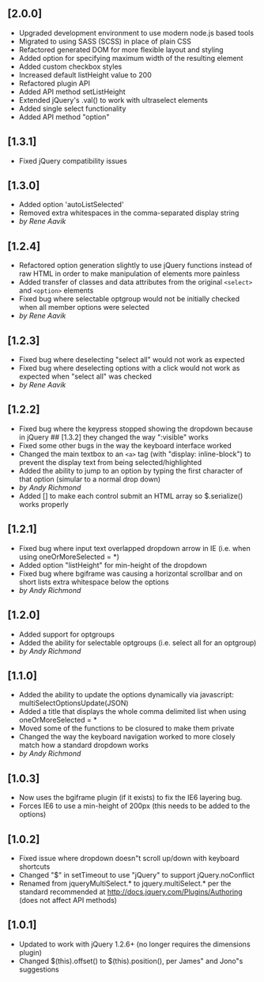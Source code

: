## [2.0.0]
- Upgraded development environment to use modern node.js based tools
- Migrated to using SASS (SCSS) in place of plain CSS
- Refactored generated DOM for more flexible layout and styling
- Added option for specifying maximum width of the resulting element
- Added custom checkbox styles
- Increased default listHeight value to 200
- Refactored plugin API
- Added API method setListHeight
- Extended jQuery's .val() to work with ultraselect elements
- Added single select functionality
- Added API method "option"

## [1.3.1]
- Fixed jQuery compatibility issues

## [1.3.0]
- Added option 'autoListSelected'
- Removed extra whitespaces in the comma-separated display string
- _by Rene Aavik_

## [1.2.4]
- Refactored option generation slightly to use jQuery functions instead of raw HTML in order to make manipulation of elements more painless
- Added transfer of classes and data attributes from the original `<select>` and `<option>` elements
- Fixed bug where selectable optgroup would not be initially checked when all member options were selected
- _by Rene Aavik_

## [1.2.3]
- Fixed bug where deselecting "select all" would not work as expected
- Fixed bug where deselecting options with a click would not work as expected when "select all" was checked
- _by Rene Aavik_

## [1.2.2]
- Fixed bug where the keypress stopped showing the dropdown because in jQuery ## [1.3.2]
they changed the way ":visible" works
- Fixed some other bugs in the way the keyboard interface worked
- Changed the main textbox to an `<a>` tag (with "display: inline-block") to prevent the display text from being selected/highlighted
- Added the ability to jump to an option by typing the first character of that option (simular to a normal drop down)
- _by Andy Richmond_
- Added [] to make each control submit an HTML array so $.serialize() works properly

## [1.2.1]
- Fixed bug where input text overlapped dropdown arrow in IE (i.e. when using oneOrMoreSelected = *)
- Added option "listHeight" for min-height of the dropdown
- Fixed bug where bgiframe was causing a horizontal scrollbar and on short lists extra whitespace below the options
- _by Andy Richmond_

## [1.2.0]
- Added support for optgroups
- Added the ability for selectable optgroups (i.e. select all for an optgroup)
- _by Andy Richmond_

## [1.1.0]
- Added the ability to update the options dynamically via javascript: multiSelectOptionsUpdate(JSON)
- Added a title that displays the whole comma delimited list when using oneOrMoreSelected = *
- Moved some of the functions to be closured to make them private
- Changed the way the keyboard navigation worked to more closely match how a standard dropdown works
- _by Andy Richmond_

## [1.0.3]
- Now uses the bgiframe plugin (if it exists) to fix the IE6 layering bug.
- Forces IE6 to use a min-height of 200px (this needs to be added to the options)

## [1.0.2]
- Fixed issue where dropdown doesn"t scroll up/down with keyboard shortcuts
- Changed "$" in setTimeout to use "jQuery" to support jQuery.noConflict
- Renamed from jqueryMultiSelect.* to jquery.multiSelect.* per the standard recommended at
  http://docs.jquery.com/Plugins/Authoring (does not affect API methods)

## [1.0.1]
- Updated to work with jQuery 1.2.6+ (no longer requires the dimensions plugin)
- Changed $(this).offset() to $(this).position(), per James" and Jono"s suggestions
